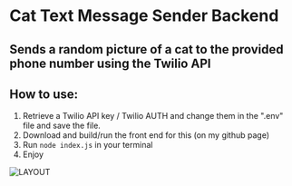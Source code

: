 # Cat Text Message Sender Backend
## Sends a random picture of a cat to the provided phone number using the **Twilio API**

## How to use:
1. Retrieve a Twilio API key / Twilio AUTH and change them in the ".env" file and save the file.
2. Download and build/run the front end for this (on my github page)
3. Run ```node index.js``` in your terminal
4. Enjoy


![LAYOUT](https://file.coffee/u/d1zDoDBqqZl7a4qLWuUwp.jpg)

